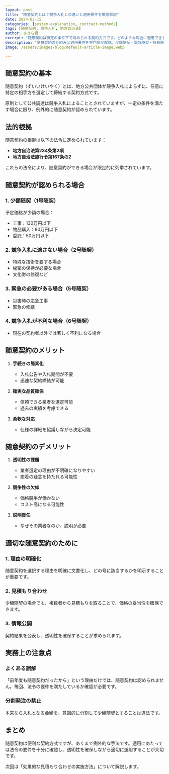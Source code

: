 ```yaml
---
layout: post
title: "随意契約とは？競争入札との違いと適用要件を徹底解説"
date: 2024-02-15
categories: [system-explanation, contract-methods]
tags: [随意契約, 競争入札, 地方自治法]
author: あきら君
excerpt: "随意契約は特定の条件下で認められる契約方式です。どのような場合に適用できるのか、メリット・デメリットと共に詳しく解説します。"
description: "随意契約の仕組みと適用要件を専門家が解説。少額随契・緊急随契・特命随契の違いと競争入札との使い分けを説明。"
image: /assets/images/blog/default-article-image.webp

---
```


<div class="section-header-main">
    <h2>随意契約の基本</h2>
</div>

<div class="readable-content">
    <p>随意契約（ずいいけいやく）とは、地方公共団体が競争入札によらずに、任意に特定の相手方を選定して締結する契約方式です。</p>
    <p>原則として公共調達は競争入札によることとされていますが、一定の条件を満たす場合に限り、例外的に随意契約が認められています。</p>
</div>

<div class="section-header-main">
    <h2>法的根拠</h2>
</div>

<div class="readable-content">
    <p>随意契約の根拠は以下の法令に定められています：</p>
    <ul>
        <li><strong>地方自治法第234条第2項</strong></li>
        <li><strong>地方自治法施行令第167条の2</strong></li>
    </ul>
    <p>これらの法令により、随意契約ができる場合が限定的に列挙されています。</p>
</div>

<div class="section-header-main">
    <h2>随意契約が認められる場合</h2>
</div>

### 1. 少額随契（1号随契）
予定価格が少額の場合：
- 工事：130万円以下
- 物品購入：80万円以下
- 委託：50万円以下

### 2. 競争入札に適さない場合（2号随契）
- 特殊な技術を要する場合
- 秘密の保持が必要な場合
- 文化財の修復など

### 3. 緊急の必要がある場合（5号随契）
- 災害時の応急工事
- 緊急の修繕

### 4. 競争入札が不利な場合（6号随契）
- 現在の契約者以外では著しく不利になる場合

## 随意契約のメリット

1. **手続きの簡素化**
   - 入札公告や入札期間が不要
   - 迅速な契約締結が可能

2. **確実な品質確保**
   - 信頼できる業者を選定可能
   - 過去の実績を考慮できる

3. **柔軟な対応**
   - 仕様の詳細を協議しながら決定可能

## 随意契約のデメリット

1. **透明性の課題**
   - 業者選定の理由が不明確になりやすい
   - 癒着の疑念を持たれる可能性

2. **競争性の欠如**
   - 価格競争が働かない
   - コスト高になる可能性

3. **説明責任**
   - なぜその業者なのか、説明が必要

## 適切な随意契約のために

### 1. 理由の明確化
随意契約を選択する理由を明確に文書化し、どの号に該当するかを明示することが重要です。

### 2. 見積もり合わせ
少額随契の場合でも、複数者から見積もりを取ることで、価格の妥当性を確保できます。

### 3. 情報公開
契約結果を公表し、透明性を確保することが求められます。

## 実務上の注意点

### よくある誤解
「前年度も随意契約だったから」という理由だけでは、随意契約は認められません。毎回、法令の要件を満たしているか確認が必要です。

### 分割発注の禁止
本来なら入札となる金額を、意図的に分割して少額随契とすることは違法です。

## まとめ

随意契約は便利な契約方式ですが、あくまで例外的な手法です。適用にあたっては法令の要件を十分に確認し、透明性を確保しながら適切に運用することが大切です。

次回は「効果的な見積もり合わせの実施方法」について解説します。